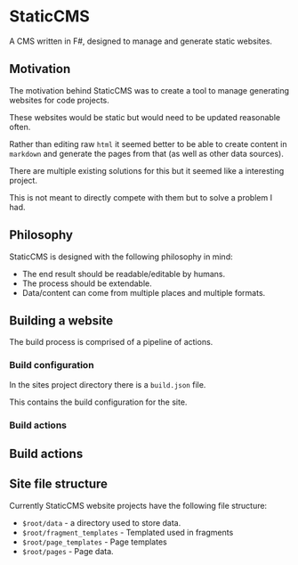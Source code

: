 # StaticCMS

A CMS written in F#, designed to manage and generate static websites.

## Motivation

The motivation behind StaticCMS was to create a tool to manage generating websites for code projects.

These websites would be static but would need to be updated reasonable often.

Rather than editing raw `html` it seemed better to be able to create content in `markdown` and generate the pages from
that (as well as other data sources).

There are multiple existing solutions for this but it seemed like a interesting project.

This is not meant to directly compete with them but to solve a problem I had.

## Philosophy

StaticCMS is designed with the following philosophy in mind:

* The end result should be readable/editable by humans.
* The process should be extendable.
* Data/content can come from multiple places and multiple formats. 

## Building a website

The build process is comprised of a pipeline of actions.

### Build configuration

In the sites project directory there is a `build.json` file.

This contains the build configuration for the site.

### Build actions

## Build actions

## Site file structure

Currently StaticCMS website projects have the following file structure:

* `$root/data` - a directory used to store data.
* `$root/fragment_templates` - Templated used in fragments
* `$root/page_templates` - Page templates
* `$root/pages` - Page data.
